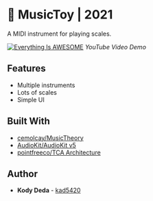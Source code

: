 # 🎹 MusicToy | 2021
A MIDI instrument for playing scales.


[![Everything Is AWESOME](https://user-images.githubusercontent.com/45678211/105606262-4d4ef680-5d66-11eb-88a3-210e65526d98.png)](https://www.youtube.com/watch?v=kUl6wEir9ZI&feature=youtu.be)
*YouTube Video Demo*

## Features

* Multiple instruments
* Lots of scales
* Simple UI

## Built With

* [cemolcay/MusicTheory](https://github.com/cemolcay/MusicTheory)
* [AudioKit/AudioKit v5](https://github.com/AudioKit/AudioKit)
* [pointfreeco/TCA Architecture](https://github.com/pointfreeco/swift-composable-architecture)

## Author

* **Kody Deda** - [kad5420](https://github.com/kad5420)
